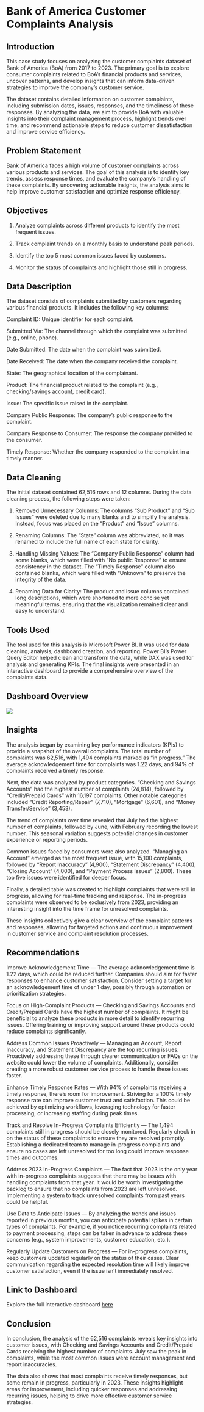 # Bank of America Customer Complaints Analysis

## Introduction

This case study focuses on analyzing the customer complaints dataset of Bank of America (BoA) from 2017 to 2023. The primary goal is to explore consumer complaints related to BoA’s financial products and services, uncover patterns, and develop insights that can inform data-driven strategies to improve the company’s customer service.

The dataset contains detailed information on customer complaints, including submission dates, issues, responses, and the timeliness of these responses. By analyzing the data, we aim to provide BoA with valuable insights into their complaint management process, highlight trends over time, and recommend actionable steps to reduce customer dissatisfaction and improve service efficiency.

## Problem Statement

Bank of America faces a high volume of customer complaints across various products and services. The goal of this analysis is to identify key trends, assess response times, and evaluate the company’s handling of these complaints. By uncovering actionable insights, the analysis aims to help improve customer satisfaction and optimize response efficiency.

## Objectives

1. Analyze complaints across different products to identify the most frequent issues.

2. Track complaint trends on a monthly basis to understand peak periods.

3. Identify the top 5 most common issues faced by customers.

4. Monitor the status of complaints and highlight those still in progress.

## Data Description

The dataset consists of complaints submitted by customers regarding various financial products. It includes the following key columns:

Complaint ID: Unique identifier for each complaint.

Submitted Via: The channel through which the complaint was submitted (e.g., online, phone).

Date Submitted: The date when the complaint was submitted.

Date Received: The date when the company received the complaint.

State: The geographical location of the complainant.

Product: The financial product related to the complaint (e.g., checking/savings account, credit card).

Issue: The specific issue raised in the complaint.

Company Public Response: The company’s public response to the complaint.

Company Response to Consumer: The response the company provided to the consumer.

Timely Response: Whether the company responded to the complaint in a timely manner.

## Data Cleaning

The initial dataset contained 62,516 rows and 12 columns. During the data cleaning process, the following steps were taken:

1. Removed Unnecessary Columns: The columns “Sub Product” and “Sub Issues” were deleted due to many blanks and to simplify the analysis. Instead, focus was placed on the “Product” and “Issue” columns.

2. Renaming Columns: The “State” column was abbreviated, so it was renamed to include the full name of each state for clarity.

3. Handling Missing Values: The “Company Public Response” column had some blanks, which were filled with “No public Response” to ensure consistency in the dataset. The “Timely Response” column also contained blanks, which were filled with “Unknown” to preserve the integrity of the data.

4. Renaming Data for Clarity: The product and issue columns contained long descriptions, which were shortened to more concise yet meaningful terms, ensuring that the visualization remained clear and easy to understand.

## Tools Used

The tool used for this analysis is Microsoft Power BI. It was used for data cleaning, analysis, dashboard creation, and reporting. Power BI’s Power Query Editor helped clean and transform the data, while DAX was used for analysis and generating KPIs. The final insights were presented in an interactive dashboard to provide a comprehensive overview of the complaints data.

## Dashboard Overview 

![](https://github.com/Enochfabiyi/Bank-of-America-Customer-Complaints-Analysis-/blob/main/1_4dvuVZOSm4qA218csmvQng.webp)

## Insights

The analysis began by examining key performance indicators (KPIs) to provide a snapshot of the overall complaints. The total number of complaints was 62,516, with 1,494 complaints marked as “in progress.” The average acknowledgement time for complaints was 1.22 days, and 94% of complaints received a timely response.

Next, the data was analyzed by product categories. “Checking and Savings Accounts” had the highest number of complaints (24,814), followed by “Credit/Prepaid Cards” with 16,197 complaints. Other notable categories included “Credit Reporting/Repair” (7,710), “Mortgage” (6,601), and “Money Transfer/Service” (3,453).

The trend of complaints over time revealed that July had the highest number of complaints, followed by June, with February recording the lowest number. This seasonal variation suggests potential changes in customer experience or reporting periods.

Common issues faced by consumers were also analyzed. “Managing an Account” emerged as the most frequent issue, with 15,100 complaints, followed by “Report Inaccuracy” (4,900), “Statement Discrepancy” (4,400), “Closing Account” (4,000), and “Payment Process Issues” (2,800). These top five issues were identified for deeper focus.

Finally, a detailed table was created to highlight complaints that were still in progress, allowing for real-time tracking and response. The in-progress complaints were observed to be exclusively from 2023, providing an interesting insight into the time frame for unresolved complaints.

These insights collectively give a clear overview of the complaint patterns and responses, allowing for targeted actions and continuous improvement in customer service and complaint resolution processes.

## Recommendations

Improve Acknowledgement Time — The average acknowledgement time is 1.22 days, which could be reduced further. Companies should aim for faster responses to enhance customer satisfaction. Consider setting a target for an acknowledgement time of under 1 day, possibly through automation or prioritization strategies.

Focus on High-Complaint Products — Checking and Savings Accounts and Credit/Prepaid Cards have the highest number of complaints. It might be beneficial to analyze these products in more detail to identify recurring issues. Offering training or improving support around these products could reduce complaints significantly.

Address Common Issues Proactively — Managing an Account, Report Inaccuracy, and Statement Discrepancy are the top recurring issues. Proactively addressing these through clearer communication or FAQs on the website could lower the volume of complaints. Additionally, consider creating a more robust customer service process to handle these issues faster.

Enhance Timely Response Rates — With 94% of complaints receiving a timely response, there’s room for improvement. Striving for a 100% timely response rate can improve customer trust and satisfaction. This could be achieved by optimizing workflows, leveraging technology for faster processing, or increasing staffing during peak times.

Track and Resolve In-Progress Complaints Efficiently — The 1,494 complaints still in progress should be closely monitored. Regularly check in on the status of these complaints to ensure they are resolved promptly. Establishing a dedicated team to manage in-progress complaints and ensure no cases are left unresolved for too long could improve response times and outcomes.

Address 2023 In-Progress Complaints — The fact that 2023 is the only year with in-progress complaints suggests that there may be issues with handling complaints from that year. It would be worth investigating the backlog to ensure that no complaints from 2023 are left unresolved. Implementing a system to track unresolved complaints from past years could be helpful.

Use Data to Anticipate Issues — By analyzing the trends and issues reported in previous months, you can anticipate potential spikes in certain types of complaints. For example, if you notice recurring complaints related to payment processing, steps can be taken in advance to address these concerns (e.g., system improvements, customer education, etc.).

Regularly Update Customers on Progress — For in-progress complaints, keep customers updated regularly on the status of their cases. Clear communication regarding the expected resolution time will likely improve customer satisfaction, even if the issue isn’t immediately resolved.

## Link to Dashboard

Explore the full interactive dashboard [here](https://app.fabric.microsoft.com/view?r=eyJrIjoiZjNiZDZmMzYtMjZlMC00MDdkLWJiYjAtNGIyZGJkMTg1YTExIiwidCI6ImRhZjMyMGRmLTc4ODMtNDA0Ny1hZWVjLTAxNTliMjRkZGFmZSIsImMiOjZ9)

## Conclusion

In conclusion, the analysis of the 62,516 complaints reveals key insights into customer issues, with Checking and Savings Accounts and Credit/Prepaid Cards receiving the highest number of complaints. July saw the peak in complaints, while the most common issues were account management and report inaccuracies.

The data also shows that most complaints receive timely responses, but some remain in progress, particularly in 2023. These insights highlight areas for improvement, including quicker responses and addressing recurring issues, helping to drive more effective customer service strategies.





